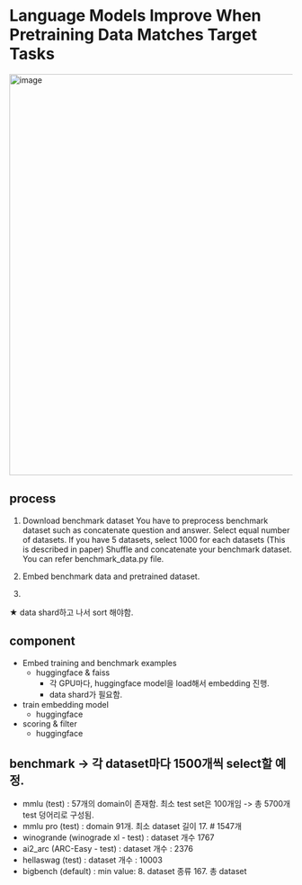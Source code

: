 # Language Models Improve When Pretraining Data Matches Target Tasks
<img width="1115" height="713" alt="image" src="https://github.com/user-attachments/assets/9031b9b1-d6e8-441b-bcf7-6be7b753bda2" />

## process
1. Download benchmark dataset
  You have to preprocess benchmark dataset such as concatenate question and answer.
  Select equal number of datasets. If you have 5 datasets, select 1000 for each datasets (This is described in paper)
  Shuffle and concatenate your benchmark dataset. 
  You can refer benchmark_data.py file.

2. Embed benchmark data and pretrained dataset.
3. 

★ data shard하고 나서 sort 해야함.

## component
- Embed training and benchmark examples
  - huggingface & faiss
    - 각 GPU마다, huggingface model을 load해서 embedding 진행.
    - data shard가 필요함. 
- train embedding model
  - huggingface
- scoring & filter
  - huggingface

## benchmark -> 각 dataset마다 1500개씩 select할 예정.
- mmlu (test) 
  : 57개의 domain이 존재함. 최소 test set은 100개임 -> 총 5700개 test 덩어리로 구성됨.
- mmlu pro (test) 
  : domain 91개. 최소 dataset 길이 17. # 1547개
- winogrande (winograde xl - test) 
  : dataset 개수 1767
- ai2_arc (ARC-Easy - test) 
  : dataset 개수 : 2376
- hellaswag (test)
  : dataset 개수 : 10003
- bigbench (default) 
  : min value: 8. dataset 종류 167. 총 dataset 